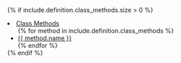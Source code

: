 {% if include.definition.class_methods.size > 0 %}
<li>
  <a href="#class-methods">Class Methods</a>
  <ul style="margin-bottom: 0px;">
  {% for method in include.definition.class_methods %}
    <li><a href="#class-method-{{ method.slug | replace: "=", "--equals" | replace: "?", "--predicate" }}">{{ method.name }}</a></li>
  {% endfor %}
  </ul>
</li>
{% endif %}
